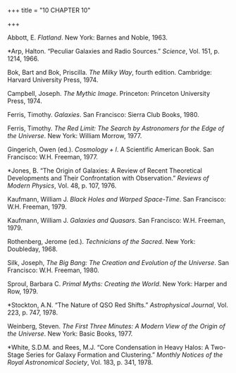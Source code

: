+++
title = "10 CHAPTER 10"

+++


Abbott, E. *Flatland*. New York: Barnes and Noble, 1963.

\*Arp, Halton. “Peculiar Galaxies and Radio Sources.” *Science*, Vol. 151, p. 1214, 1966.

Bok, Bart and Bok, Priscilla. *The Milky Way*, fourth edition. Cambridge: Harvard University Press, 1974.

Campbell, Joseph. *The Mythic Image*. Princeton: Princeton University Press, 1974.

Ferris, Timothy. *Galaxies*. San Francisco: Sierra Club Books, 1980.

Ferris, Timothy. *The Red Limit: The Search by Astronomers for the Edge of the Universe*. New York: William Morrow, 1977.

Gingerich, Owen \(ed.\). *Cosmology \+ l*. A Scientific American Book. San Francisco: W.H. Freeman, 1977.

\*Jones, B. “The Origin of Galaxies: A Review of Recent Theoretical Developments and Their Confrontation with Observation.” *Reviews of Modern Physics*, Vol. 48, p. 107, 1976.

Kaufmann, William J. *Black Holes and Warped Space-Time*. San Francisco: W.H. Freeman, 1979.

Kaufmann, William J. *Galaxies and Quasars*. San Francisco: W.H. Freeman, 1979.

Rothenberg, Jerome \(ed.\). *Technicians of the Sacred*. New York: Doubleday, 1968.

Silk, Joseph, *The Big Bang: The Creation and Evolution of the Universe*. San Francisco: W.H. Freeman, 1980.

Sproul, Barbara C. *Primal Myths: Creating the World*. New York: Harper and Row, 1979.

\*Stockton, A.N. “The Nature of QSO Red Shifts.” *Astrophysical Journal*, Vol. 223, p. 747, 1978.

Weinberg, Steven. *The First Three Minutes: A Modern View of the Origin of the Universe*. New York: Basic Books, 1977.

\*White, S.D.M. and Rees, M.J. “Core Condensation in Heavy Halos: A Two-Stage Series for Galaxy Formation and Clustering.” *Monthly Notices of the Royal Astronomical Society*, Vol. 183, p. 341, 1978.




